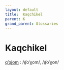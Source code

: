 ```yaml
---
layout: default
title:  Kaqchikel
parent: K
grand_parent: Glossaries
---
```


# Kaqchikel


[qʼojom](https://en.wiktionary.org/wiki/?curid=7298056)
: /ʛ̥oˈχom/, /ʛ̥oˈχon/

